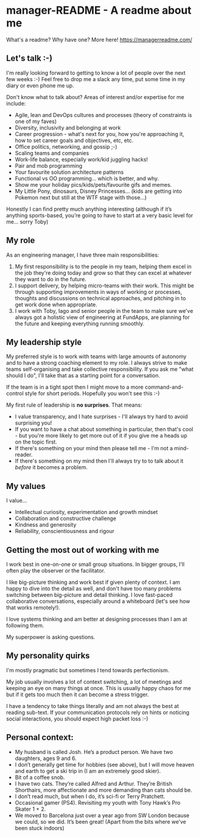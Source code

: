 # manager-README - A readme about me

What's a readme? Why have one? More here! https://managerreadme.com/

## Let's talk :-)

I'm really looking forward to getting to know a lot of people over the next few weeks :-) Feel free to drop me a slack any time, put some time in my diary or even phone me up.

Don't know what to talk about? Areas of interest and/or expertise for me include:
* Agile, lean and DevOps cultures and processes (theory of constraints is one of my faves)
* Diversity, inclusivity and belonging at work
* Career progression - what's next for you, how you're approaching it, how to set career goals and objectives, etc, etc.
* Office politics, networking, and gossip ;-)
* Scaling teams and companies
* Work-life balance, especially work/kid juggling hacks!
* Pair and mob programming
* Your favourite solution architecture patterns
* Functional vs OO programming... which is better, and why.
* Show me your holiday pics/kids/pets/favourite gifs and memes.
* My Little Pony, dinosaurs, Disney Princesses... (kids are getting into Pokemon next but still at the WTF stage with those...)

Honestly I can find pretty much anything interesting (although if it’s anything sports-based, you’re going to have to start at a very basic level for me... sorry Toby)

## My role

As an engineering manager, I have three main responsibilities:
1. My first responsibility is to the people in my team, helping them excel in the job they're doing today and grow so that they can excel at whatever they want to do in the future. 
2. I support delivery, by helping micro-teams with their work. This might be through supporting improvements in ways of working or processes, thoughts and discussions on technical approaches, and pitching in to get work done when appropriate.
3. I work with Toby, Iago and senior people in the team to make sure we've always got a holistic view of engineering at FundApps, are planning for the future and keeping everything running smoothly.

## My leadership style

My preferred style is to work with teams with large amounts of autonomy and to have a strong coaching element to my role. I always strive to make teams self-organising and take collective responsibility. If you ask me "what should I do", I'll take that as a starting point for a conversation.

If the team is in a tight spot then I might move to a more command-and-control style for short periods. Hopefully you won't see this :-)

My first rule of leadership is **no surprises**. That means:
* I value transparency, and I hate surprises - I'll always try hard to avoid surprising you!
* If you want to have a chat about something in particular, then that's cool - but you're more likely to get more out of it if you give me a heads up on the topic first.
* If there's something on your mind then please tell me - I'm not a mind-reader.
* If there's something on my mind then I'll always try to to talk about it _before_ it becomes a problem.

## My values

I value...
* Intellectual curiosity, experimentation and growth mindset
* Collaboration and constructive challenge
* Kindness and generosity
* Reliability, conscientiousness and rigour

## Getting the most out of working with me

I work best in one-on-one or small group situations. In bigger groups, I'll often play the observer or the facilitator.

I like big-picture thinking and work best if given plenty of context. I am happy to dive into the detail as well, and don't have too many problems switching between big-picture and detail thinking. I love fast-paced collaborative conversations, especially around a whiteboard (let's see how that works remotely!).

I love systems thinking and am better at designing processes than I am at following them.

My superpower is asking questions.

## My personality quirks

I'm mostly pragmatic but sometimes I tend towards perfectionism.

My job usually involves a lot of context switching, a lot of meetings and keeping an eye on many things at once. This is usually happy chaos for me but if it gets too much then it can become a stress trigger.

I have a tendency to take things literally and am not always the best at reading sub-text. If your communication protocols rely on hints or noticing social interactions, you should expect high packet loss :-)

## Personal context:
* My husband is called Josh. He’s a product person. We have two daughters, ages 9 and 6.
* I don’t generally get time for hobbies (see above), but I will move heaven and earth to get a ski trip in (I am an extremely good skier).
* Bit of a coffee snob.
* I have two cats. They’re called Alfred and Arthur. They’re British Shorthairs, more affectionate and more demanding than cats should be.
* I don’t read much, but when I do, it’s sci-fi or Terry Pratchett.
* Occasional gamer (PS4). Revisiting my youth with Tony Hawk’s Pro Skater 1 + 2.
* We moved to Barcelona just over a year ago from SW London because we could, so we did. It’s been great! (Apart from the bits where we’ve been stuck indoors)
